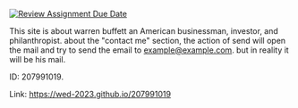 [![Review Assignment Due Date](https://classroom.github.com/assets/deadline-readme-button-24ddc0f5d75046c5622901739e7c5dd533143b0c8e959d652212380cedb1ea36.svg)](https://classroom.github.com/a/GmyrjvXu)

This site is about warren buffett an American businessman, investor, and philanthropist.
about the "contact me" section, the action of send will open the mail and try to send the email to example@example.com. but in reality it will be his mail.



ID: 207991019.

Link: https://wed-2023.github.io/207991019
